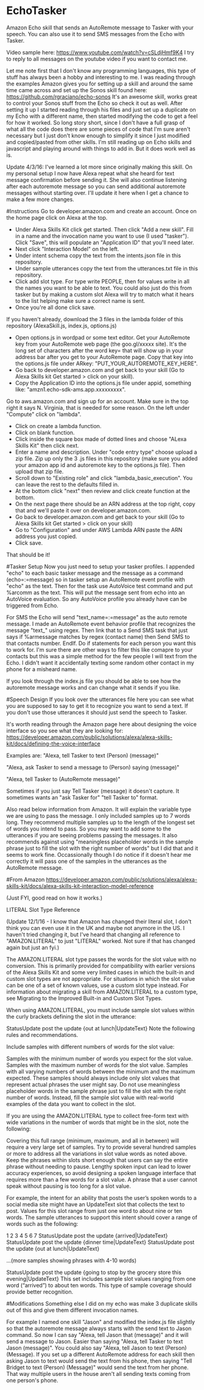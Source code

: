 # EchoTasker
Amazon Echo skill that sends an AutoRemote message to Tasker with your speech.
You can also use it to send SMS messages from the Echo with Tasker.

Video sample here:
https://www.youtube.com/watch?v=cSLdjHmf9K4
I try to reply to all messages on the youtube video if you want to contact me.

Let me note first that I don't know any programming languages, this type of stuff has always been a hobby and interesting to me. I was reading through the examples Amazon gives you for setting up a skill and around the same time came across and set up the Sonos skill found here: https://github.com/rgraciano/echo-sonos
It's an awesome skill, works great to control your Sonos stuff from the Echo so check it out as well. After setting it up I started reading through his files and just set up a duplicate on my Echo with a different name, then started modifying the code to get a feel for how it worked. So long story short, since I don't have a full grasp of what all the code does there are some pieces of code that I'm sure aren't necessary but I just don't know enough to simplify it since I just modified and copied/pasted from other skills. I'm still reading up on Echo skills and javascript and playing around with things to add in. But it does work well as is.

Update 4/3/16: I've learned a lot more since originally making this skill. On my personal setup I now have Alexa repeat what she heard for text message confirmation before sending it. She will also continue listening after each autoremote message so you can send additional autoremote messages without starting over. I'll update it here when I get a chance to make a few more changes.

#Instructions 
Go to developer.amazon.com and create an account.  Once on the home page click on Alexa at the top.
- Under Alexa Skills Kit click get started. Then click "Add a new skill". Fill in a name and the invocation name you want to use (I used "tasker"). Click "Save", this will populate an "Application ID" that you'll need later.
- Next click "Interaction Model" on the left.
- Under intent schema copy the text from the intents.json file in this repository.
- Under sample utterances copy the text from the utterances.txt file in this repository.
- Click add slot type. For type write PEOPLE, then for values write in all the names you want to be able to text. You could also just do this from tasker but by making a custom slot Alexa will try to match what it hears to the list helping make sure a correct name is sent.
- Once you're all done click save.

If you haven't already, download the 3 files in the lambda folder of this repository (AlexaSkill.js, index.js, options.js)
- Open options.js in wordpad or some text editor. Get your AutoRemote key from your AutoRemote web page (the goo.gl/xxxxx site). It's the long set of characters after the word key= that will show up in your address bar after you get to your AutoRemote page. Copy that key into the options.js file under ARkey: "PUT_YOUR_AUTOREMOTE_KEY_HERE".
- Go back to developer.amazon.com and get back to your skill (Go to Alexa Skills kit Get started > click on your skill).
- Copy the Application ID into the options.js file under appid, something like: "amzn1.echo-sdk-ams.app.xxxxxxxxx".

Go to aws.amazon.com and sign up for an account. Make sure in the top right it says N. Virginia, that is needed for some reason. On the left under "Compute" click on "lambda".
- Click on create a lambda function.
- Click on blank function.
- Click inside the square box made of dotted lines and choose "ALexa Skills Kit" then click next.
- Enter a name and description. Under "code entry type" choose upload a zip file. Zip up only the 3 .js files in this repository (make sure you added your amazon app id and autoremote key to the options.js file). Then upload that zip file.
- Scroll down to "Existing role" and click "lambda_basic_execution". You can leave the rest to the defaults filled in.
- At the bottom click "next" then review and click create function at the bottom.
- On the next page there should be an ARN address at the top right, copy that and we'll paste it over on developer.amazon.com.
- Go back to developer.amazon.com and get back to your skill (Go to Alexa Skills kit Get started > click on your skill)
- Go to "Configuration" and under AWS Lambda ARN paste the ARN address you just copied.
- Click save.

That should be it!

#Tasker Setup
Now you just need to setup your tasker profiles. I appended "echo" to each basic tasker message and the message as a command (echo=:=message) so in tasker setup an AutoRemote event profile with "echo" as the text. Then for the task use AutoVoice test command and put %arcomm as the text. This will put the message sent from echo into an AutoVoice evaluation. So any AutoVoice profile you already have can be triggered from Echo.

For SMS the Echo will send "text_name=:=message" as the auto remote message. I made an AutoRemote event behavior profile that recognizes the message "text_" using regex. Then link that to a Send SMS task that just says if %armessage matches by regex (contact name) then Send SMS to that contacts number. EndIf. Do if statements for each person you want this to work for. I'm sure there are other ways to filter this like comapre to your contacts but this was a simple method for the few people I will text from the Echo. I didn't want it accidentally texting some random other contact in my phone for a misheard name.

If you look through the index.js file you should be able to see how the autoremote message works and can change what it sends if you like.

#Speech Design
If you look over the utterances file here you can see what you are supposed to say to get it to recognize you want to send a text. If you don't use those utterances it should just send the speech to Tasker.

It's worth reading through the Amazon page here about designing the voice interface so you see what they are looking for:
https://developer.amazon.com/public/solutions/alexa/alexa-skills-kit/docs/defining-the-voice-interface

Examples are: "Alexa, tell Tasker to text (Person) (message)"

"Alexa, ask Tasker to send a message to (Person) saying (message)"

"Alexa, tell Tasker to (AutoRemote message)"

Sometimes if you just say Tell Tasker (message) it doesn't capture. It sometimes wants an "ask Tasker for" "tell Tasker to" format.

Also read below information from Amazon. It will explain the variable type we are using to pass the message. I only included samples up to 7 words long. They recommend multiple samples up to the length of the longest set of words you intend to pass. So you may want to add some to the utterances if you are seeing problems passing the messages. It also recommends against using "meaningless placeholder words in the sample phrase just to fill the slot with the right number of words" but I did that and it seems to work fine. Occassionally though I do notice if it doesn't hear me correctly it will pass one of the samples in the utterances as the AutoRemote message.

#From Amazon
https://developer.amazon.com/public/solutions/alexa/alexa-skills-kit/docs/alexa-skills-kit-interaction-model-reference

(Just FYI, good read on how it works.)

LITERAL Slot Type Reference

(Update 12/1/16 - I know that Amazon has changed their literal slot, I don't think you can even use it in the UK and maybe not anymore in the US. I haven't tried changing it, but I've heard that changing all reference to "AMAZON.LITERAL" to just "LITERAL" worked. Not sure if that has changed again but just an fyi.)

The AMAZON.LITERAL slot type passes the words for the slot value with no conversion. This is primarily provided for compatibility with earlier versions of the Alexa Skills Kit and some very limited cases in which the built-in and custom slot types are not appropriate. For situations in which the slot value can be one of a set of known values, use a custom slot type instead. For information about migrating a skill from AMAZON.LITERAL to a custom type, see Migrating to the Improved Built-in and Custom Slot Types.

When using AMAZON.LITERAL, you must include sample slot values within the curly brackets defining the slot in the utterance:

StatusUpdate    post the update {out at lunch|UpdateText}
Note the following rules and recommendations.

Include samples with different numbers of words for the slot value:

Samples with the minimum number of words you expect for the slot value.
Samples with the maximum number of words for the slot value.
Samples with all varying numbers of words between the minimum and the maximum expected.
These samples should always include only slot values that represent actual phrases the user might say. Do not use meaningless placeholder words in the sample phrase just to fill the slot with the right number of words. Instead, fill the sample slot value with real-world examples of the data you want to collect in the slot.

If you are using the AMAZON.LITERAL type to collect free-form text with wide variations in the number of words that might be in the slot, note the following:

Covering this full range (minimum, maximum, and all in between) will require a very large set of samples. Try to provide several hundred samples or more to address all the variations in slot value words as noted above.
Keep the phrases within slots short enough that users can say the entire phrase without needing to pause.
Lengthy spoken input can lead to lower accuracy experiences, so avoid designing a spoken language interface that requires more than a few words for a slot value. A phrase that a user cannot speak without pausing is too long for a slot value.

For example, the intent for an ability that posts the user’s spoken words to a social media site might have an UpdateText slot that collects the text to post. Values for this slot range from just one word to about nine or ten words. The sample utterances to support this intent should cover a range of words such as the following:

1
2
3
4
5
6
7
StatusUpdate    post the update {arrived|UpdateText}
StatusUpdate    post the update {dinner time|UpdateText}
StatusUpdate    post the update {out at lunch|UpdateText}
 
...(more samples showing phrases with  4-10 words)
 
StatusUpdate    post the update {going to stop by the grocery store this evening|UpdateText}
This set includes sample slot values ranging from one word (“arrived”) to about ten words. This type of sample coverage should provide better recognition.

#Modifications
Something else I did on my echo was make 3 duplicate skills out of this and give them different invocation names. 

For example I named one skill "Jason" and modified the index.js file slightly so that the autoremote message always starts with the send text to Jason command. So now I can say "Alexa, tell Jason that (message)" and it will send a message to Jason. Easier than saying "Alexa, tell Tasker to text Jason (message)". You could also say "Alexa, tell Jason to text (Person) (Message). If you set up a different AutoRemote address for each skill then asking Jason to text would send the text from his phone, then saying "Tell Bridget to text (Person) (Message)" would send the text from her phone. That way multiple users in the house aren't all sending texts coming from one person's phone.
